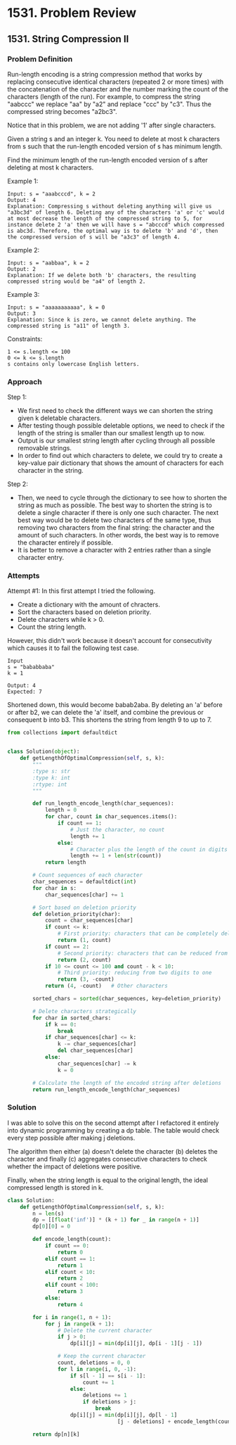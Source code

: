 # 1531. Problem Review

## 1531. String Compression II

### Problem Definition
Run-length encoding is a string compression method that works by replacing consecutive identical characters (repeated 2 or more times) with the concatenation of the character and the number marking the count of the characters (length of the run). For example, to compress the string "aabccc" we replace "aa" by "a2" and replace "ccc" by "c3". Thus the compressed string becomes "a2bc3".

Notice that in this problem, we are not adding '1' after single characters.

Given a string s and an integer k. You need to delete at most k characters from s such that the run-length encoded version of s has minimum length.

Find the minimum length of the run-length encoded version of s after deleting at most k characters.

 

Example 1:

    Input: s = "aaabcccd", k = 2
    Output: 4
    Explanation: Compressing s without deleting anything will give us "a3bc3d" of length 6. Deleting any of the characters 'a' or 'c' would at most decrease the length of the compressed string to 5, for instance delete 2 'a' then we will have s = "abcccd" which compressed is abc3d. Therefore, the optimal way is to delete 'b' and 'd', then the compressed version of s will be "a3c3" of length 4.

Example 2:

    Input: s = "aabbaa", k = 2
    Output: 2
    Explanation: If we delete both 'b' characters, the resulting compressed string would be "a4" of length 2.

Example 3:

    Input: s = "aaaaaaaaaaa", k = 0
    Output: 3
    Explanation: Since k is zero, we cannot delete anything. The compressed string is "a11" of length 3.
 

Constraints:

    1 <= s.length <= 100
    0 <= k <= s.length
    s contains only lowercase English letters.

### Approach
Step 1:
- We first need to check the different ways we can shorten the string given k deletable characters.
- After testing though possible deletable options, we need to check if the length of the string is smaller than our smallest length up to now.
- Output is our smallest string length after cycling through all possible removable strings.
- In order to find out which characters to delete, we could try to create a key-value pair dictionary that shows the amount of characters for each character in the string.

Step 2:
- Then, we need to cycle through the dictionary to see how to shorten the string as much as possible. The best way to shorten the string is to delete a single character if there is only one such character. The next best way would be to delete two characters of the same type, thus removing two characters from the final string: the character and the amount of such characters. In other words, the best way is to remove the character entirely if possible.
- It is better to remove a character with 2 entries rather than a single character entry.

### Attempts

Attempt #1: In this first attempt I tried the following.
- Create a dictionary with the amount of chracters.
- Sort the characters based on deletion priority.
- Delete characters while k > 0.
- Count the string length.

However, this didn't work because it doesn't account for consecutivity which causes it to fail the following test case.

    Input
    s = "bababbaba"
    k = 1

    Output: 4
    Expected: 7

Shortened down, this would become babab2aba. By deleting an 'a' before or after b2, we can delete the 'a' itself, and combine the previous or consequent b into b3. This shortens the string from length 9 to up to 7.

```python
from collections import defaultdict


class Solution(object):
    def getLengthOfOptimalCompression(self, s, k):
        """
        :type s: str
        :type k: int
        :rtype: int
        """

        def run_length_encode_length(char_sequences):
            length = 0
            for char, count in char_sequences.items():
                if count == 1:
                    # Just the character, no count
                    length += 1
                else:
                    # Character plus the length of the count in digits
                    length += 1 + len(str(count))
            return length

        # Count sequences of each character
        char_sequences = defaultdict(int)
        for char in s:
            char_sequences[char] += 1

        # Sort based on deletion priority
        def deletion_priority(char):
            count = char_sequences[char]
            if count <= k:
                # First priority: characters that can be completely deleted
                return (1, count)
            if count == 2:
                # Second priority: characters that can be reduced from 2 to 1
                return (2, count)
            if 10 <= count <= 100 and count - k < 10:
                # Third priority: reducing from two digits to one
                return (3, -count)
            return (4, -count)   # Other characters

        sorted_chars = sorted(char_sequences, key=deletion_priority)

        # Delete characters strategically
        for char in sorted_chars:
            if k == 0:
                break
            if char_sequences[char] <= k:
                k -= char_sequences[char]
                del char_sequences[char]
            else:
                char_sequences[char] -= k
                k = 0

        # Calculate the length of the encoded string after deletions
        return run_length_encode_length(char_sequences)
```

### Solution
I was able to solve this on the second attempt after I refactored it entirely into dynamic programming by creating a dp table. The table would check every step possible after making j deletions.

The algorithm then either (a) doesn't delete the character (b) deletes the character and finally (c) aggregates consecutive characters to check whether the impact of deletions were positive.

Finally, when the string length is equal to the original length, the ideal compressed length is stored in k.

```python
class Solution:
    def getLengthOfOptimalCompression(self, s, k):
        n = len(s)
        dp = [[float('inf')] * (k + 1) for _ in range(n + 1)]
        dp[0][0] = 0

        def encode_length(count):
            if count == 0:
                return 0
            elif count == 1:
                return 1
            elif count < 10:
                return 2
            elif count < 100:
                return 3
            else:
                return 4

        for i in range(1, n + 1):
            for j in range(k + 1):
                # Delete the current character
                if j > 0:
                    dp[i][j] = min(dp[i][j], dp[i - 1][j - 1])

                # Keep the current character
                count, deletions = 0, 0
                for l in range(i, 0, -1):
                    if s[l - 1] == s[i - 1]:
                        count += 1
                    else:
                        deletions += 1
                        if deletions > j:
                            break
                    dp[i][j] = min(dp[i][j], dp[l - 1]
                                   [j - deletions] + encode_length(count))

        return dp[n][k]
